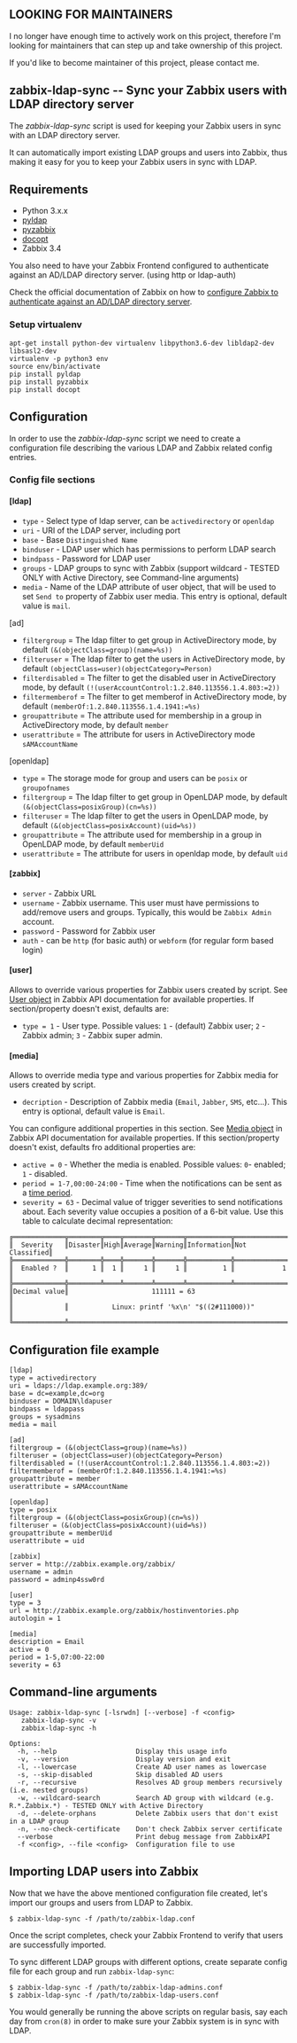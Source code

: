 ## LOOKING FOR MAINTAINERS

I no longer have enough time to actively work on this project, therefore I'm looking for
maintainers that can step up and take ownership of this project.

If you'd like to become maintainer of this project, please contact me.

## zabbix-ldap-sync -- Sync your Zabbix users with LDAP directory server

The *zabbix-ldap-sync* script is used for keeping your Zabbix users in sync with an LDAP directory server.

It can automatically import existing LDAP groups and users into Zabbix, thus making it easy for you to keep your Zabbix users in sync with LDAP.

## Requirements

* Python 3.x.x
* [pyldap](https://pypi.python.org/pypi/pyldap/)
* [pyzabbix](https://github.com/lukecyca/pyzabbix)
* [docopt](https://github.com/docopt/docopt)
* Zabbix 3.4

You also need to have your Zabbix Frontend configured to authenticate against an AD/LDAP directory server.
(using http or ldap-auth)

Check the official documentation of Zabbix on how to 
[configure Zabbix to authenticate against an AD/LDAP directory server](https://www.zabbix.com/documentation/2.2/manual/web_interface/frontend_sections/administration/authentication).

### Setup virtualenv

```
apt-get install python-dev virtualenv libpython3.6-dev libldap2-dev libsasl2-dev
virtualenv -p python3 env
source env/bin/activate
pip install pyldap
pip install pyzabbix
pip install docopt
```

## Configuration

In order to use the *zabbix-ldap-sync* script we need to create a configuration file describing the various LDAP and Zabbix related config entries.

### Config file sections

#### [ldap]
* `type` - Select type of ldap server, can be `activedirectory` or `openldap`
* `uri` - URI of the LDAP server, including port
* `base` - Base `Distinguished Name`
* `binduser` - LDAP user which has permissions to perform LDAP search
* `bindpass` - Password for LDAP user
* `groups` - LDAP groups to sync with Zabbix (support wildcard - TESTED ONLY with Active Directory, see Command-line arguments)
* `media` - Name of the LDAP attribute of user object, that will be used to set `Send to` property of Zabbix user media. This entry is optional, default value is `mail`.

[ad]
* `filtergroup` = The ldap filter to get group in ActiveDirectory mode, by default `(&(objectClass=group)(name=%s))`
* `filteruser` = The ldap filter to get the users in ActiveDirectory mode, by default `(objectClass=user)(objectCategory=Person)`
* `filterdisabled` = The filter to get the disabled user in ActiveDirectory mode, by default `(!(userAccountControl:1.2.840.113556.1.4.803:=2))`
* `filtermemberof` = The filter to get memberof in ActiveDirectory mode, by default `(memberOf:1.2.840.113556.1.4.1941:=%s)`
* `groupattribute` = The attribute used for membership in a group in ActiveDirectory mode, by default `member`
* `userattribute` = The attribute for users in ActiveDirectory mode `sAMAccountName`

[openldap]
* `type` = The storage mode for group and users can be `posix` or `groupofnames` 
* `filtergroup` = The ldap filter to get group in OpenLDAP mode, by default `(&(objectClass=posixGroup)(cn=%s))`
* `filteruser` = The ldap filter to get the users in OpenLDAP mode, by default `(&(objectClass=posixAccount)(uid=%s))`
* `groupattribute` = The attribute used for membership in a group in OpenLDAP mode, by default `memberUid`
* `userattribute` = The attribute for users in openldap mode, by default `uid`

#### [zabbix]
* `server` - Zabbix URL
* `username` - Zabbix username. This user must have permissions to add/remove users and groups. Typically, this would be `Zabbix Admin` account.
* `password` - Password for Zabbix user
* `auth` - can be `http` (for basic auth) or `webform` (for regular form based login)

#### [user]
Allows to override various properties for Zabbix users created by script. See [User object](https://www.zabbix.com/documentation/3.2/manual/api/reference/user/object) in Zabbix API documentation for available properties. If section/property doesn't exist, defaults are:

 * `type = 1` - User type. Possible values: `1` - (default) Zabbix user; `2` - Zabbix admin; `3` - Zabbix super admin. 

#### [media]
Allows to override media type and various properties for Zabbix media for users created by script.

* `decription` - Description of Zabbix media (`Email`, `Jabber`, `SMS`, etc...). This entry is optional, default value is `Email`.

You can configure additional properties in this section. See [Media object](https://www.zabbix.com/documentation/3.2/manual/api/reference/usermedia/object#media) in Zabbix API documentation for available properties. If this section/property doesn't exist, defaults fro additional properties are:

* `active = 0` - Whether the media is enabled. Possible values: `0`- enabled; `1` - disabled.
* `period = 1-7,00:00-24:00` - Time when the notifications can be sent as a [time period](https://www.zabbix.com/documentation/3.2/manual/appendix/time_period).
* `severity = 63` - Decimal value of trigger severities to send notifications about. Each severity value occupies a position of a 6-bit value. Use this table to calculate decimal representation:

```
╔═════════════╦════════╦════╦═══════╦═══════╦═══════════╦══════════════╗
║  Severity   ║Disaster║High║Average║Warning║Information║Not Classified║
╠═════════════╬════════╬════╬═══════╬═══════╬═══════════╬══════════════╣
║  Enabled ?  ║      1 ║  1 ║     1 ║     1 ║         1 ║            1 ║
╠═════════════╬════════╩════╩═══════╩═══════╩═══════════╩══════════════╣
║Decimal value║                     111111 = 63                        ║
║             ║           Linux: printf '%x\n' "$((2#111000))"         ║
╚═════════════╩════════════════════════════════════════════════════════╝
```


## Configuration file example

    [ldap]
    type = activedirectory
    uri = ldaps://ldap.example.org:389/
    base = dc=example,dc=org
    binduser = DOMAIN\ldapuser
    bindpass = ldappass
    groups = sysadmins
    media = mail

    [ad]
    filtergroup = (&(objectClass=group)(name=%s))
    filteruser = (objectClass=user)(objectCategory=Person)
    filterdisabled = (!(userAccountControl:1.2.840.113556.1.4.803:=2))
    filtermemberof = (memberOf:1.2.840.113556.1.4.1941:=%s)
    groupattribute = member
    userattribute = sAMAccountName

    [openldap]
    type = posix
    filtergroup = (&(objectClass=posixGroup)(cn=%s))
    filteruser = (&(objectClass=posixAccount)(uid=%s))
    groupattribute = memberUid
    userattribute = uid
    
    [zabbix]
    server = http://zabbix.example.org/zabbix/
    username = admin
    password = adminp4ssw0rd
    
    [user]
    type = 3
    url = http://zabbix.example.org/zabbix/hostinventories.php
    autologin = 1
    
    [media]
    description = Email
    active = 0
    period = 1-5,07:00-22:00
    severity = 63

## Command-line arguments

    Usage: zabbix-ldap-sync [-lsrwdn] [--verbose] -f <config>
       zabbix-ldap-sync -v
       zabbix-ldap-sync -h

    Options:
      -h, --help                    Display this usage info
      -v, --version                 Display version and exit
      -l, --lowercase               Create AD user names as lowercase
      -s, --skip-disabled           Skip disabled AD users
      -r, --recursive               Resolves AD group members recursively (i.e. nested groups)
      -w, --wildcard-search         Search AD group with wildcard (e.g. R.*.Zabbix.*) - TESTED ONLY with Active Directory
      -d, --delete-orphans          Delete Zabbix users that don't exist in a LDAP group
      -n, --no-check-certificate    Don't check Zabbix server certificate
      --verbose                     Print debug message from ZabbixAPI
      -f <config>, --file <config>  Configuration file to use

## Importing LDAP users into Zabbix

Now that we have the above mentioned configuration file created, let's import our groups and users from LDAP to Zabbix.

	$ zabbix-ldap-sync -f /path/to/zabbix-ldap.conf
	
Once the script completes, check your Zabbix Frontend to verify that users are successfully imported.

To sync different LDAP groups with different options, create separate config file for each group and run `zabbix-ldap-sync`:

	$ zabbix-ldap-sync -f /path/to/zabbix-ldap-admins.conf
	$ zabbix-ldap-sync -f /path/to/zabbix-ldap-users.conf

You would generally be running the above scripts on regular basis, say each day from `cron(8)` in order to make sure your Zabbix system is in sync with LDAP.
